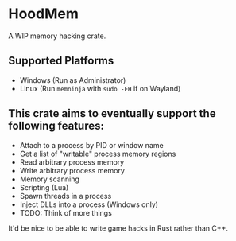 # HoodMem

A WIP memory hacking crate.

## Supported Platforms
- Windows (Run as Administrator)
- Linux (Run `memninja` with `sudo -EH` if on Wayland)

## This crate aims to eventually support the following features:

- Attach to a process by PID or window name
- Get a list of "writable" process memory regions
- Read arbitrary process memory
- Write arbitrary process memory
- Memory scanning
- Scripting (Lua)
- Spawn threads in a process
- Inject DLLs into a process (Windows only)
- TODO: Think of more things

It'd be nice to be able to write game hacks in Rust rather than C++.